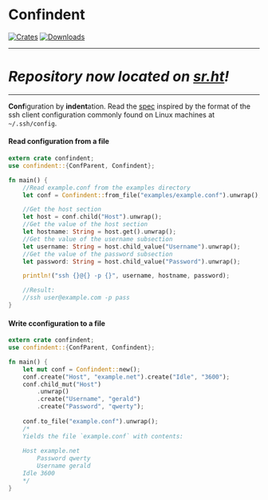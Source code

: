 # Confindent
[![Crates](https://flat.badgen.net/crates/v/confindent)][crate]
[![Downloads](https://flat.badgen.net/crates/d/confindent)][crate]

-------

# *Repository now located on [sr.ht](https://git.sr.ht/~genbyte/confindent)!*

-------

[crate]: https://crates.io/crates/confindent
[sourcehut]: https://git.sr.ht/~genbyte/confindent

**Conf**iguration by **indent**ation. Read the [spec](spec.md) inspired by
the format of the ssh client configuration commonly found on Linux machines
at `~/.ssh/config`.

#### Read configuration from a file
```rust
extern crate confindent;
use confindent::{ConfParent, Confindent};

fn main() {
    //Read example.conf from the examples directory
    let conf = Confindent::from_file("examples/example.conf").unwrap();

    //Get the host section
    let host = conf.child("Host").unwrap();
    //Get the value of the host section
    let hostname: String = host.get().unwrap();
    //Get the value of the username subsection
    let username: String = host.child_value("Username").unwrap();
    //Get the value of the password subsection
    let password: String = host.child_value("Password").unwrap();

    println!("ssh {}@{} -p {}", username, hostname, password);

    //Result:
    //ssh user@example.com -p pass
}
```

#### Write cconfiguration to a file
```rust
extern crate confindent;
use confindent::{ConfParent, Confindent};

fn main() {
    let mut conf = Confindent::new();
    conf.create("Host", "example.net").create("Idle", "3600");
    conf.child_mut("Host")
        .unwrap()
        .create("Username", "gerald")
        .create("Password", "qwerty");
    
    conf.to_file("example.conf").unwrap();
    /*
    Yields the file `example.conf` with contents:
    
    Host example.net
    	Password qwerty
    	Username gerald
    Idle 3600
    */
}
```
